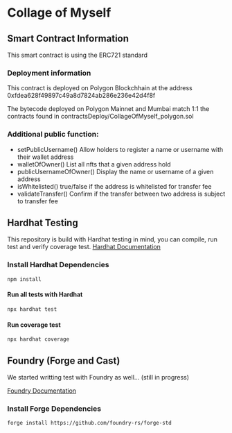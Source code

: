 # Collage of Myself

## Smart Contract Information

This smart contract is using the ERC721 standard

### Deployment information

This contract is deployed on Polygon Blockchhain at the address 0xfdea628f49897c49a8d7824ab286e236e42d4f8f

The bytecode deployed on Polygon Mainnet and Mumbai match 1:1 the contracts found in contractsDeploy/CollageOfMyself_polygon.sol

### Additional public function:

- setPublicUsername() Allow holders to register a name or username with their wallet address
- walletOfOwner() List all nfts that a given address hold
- publicUsernameOfOwner() Display the name or username of a given address
- isWhitelisted() true/false if the address is whitelisted for transfer fee
- validateTransfer() Confirm if the transfer between two address is subject to transfer fee

## Hardhat Testing

This repository is build with Hardhat testing in mind, you can compile, run test and verify coverage test.
[Hardhat Documentation](https://hardhat.org/getting-started/)

### Install Hardhat Dependencies

```commandline
npm install
```

#### Run all tests with Hardhat

```commandline
npx hardhat test
```

#### Run coverage test

```commandline
npx hardhat coverage
```

## Foundry (Forge and Cast)

We started writting test with Foundry as well... (still in progress)

[Foundry Documentation](https://book.getfoundry.sh/index.html)

### Install Forge Dependencies


```commandline
forge install https://github.com/foundry-rs/forge-std
```


